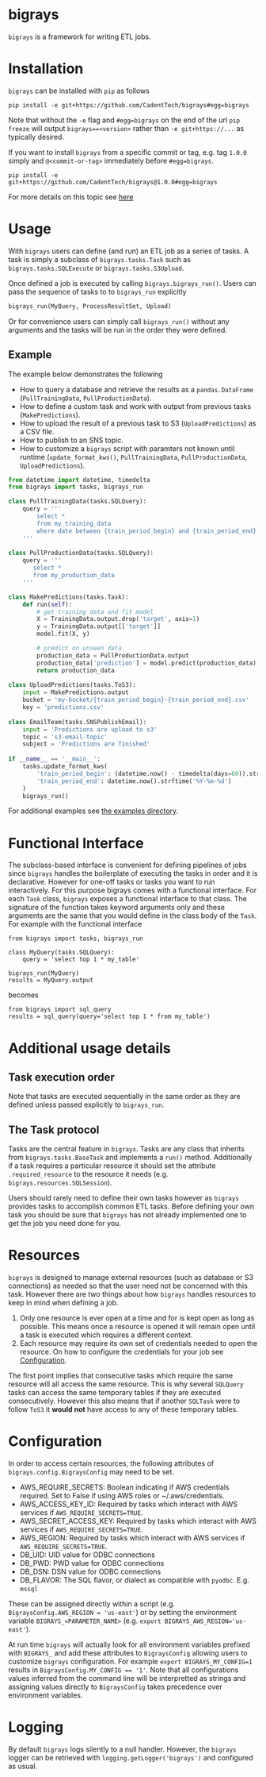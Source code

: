 # bigrays
`bigrays` is a framework for writing ETL jobs.

# Installation
`bigrays` can be installed with `pip` as follows

```shell
pip install -e git+https://github.com/CadentTech/bigrays#egg=bigrays
```

Note that without the `-e` flag and `#egg=bigrays` on the end of the url `pip freeze` will output `bigrays==<version>`
rather than `-e git+https://...` as typically desired.

If you want to install `bigrays` from a specific commit or tag, e.g. tag `1.0.0` simply and 
`@<commit-or-tag>` immediately before `#egg=bigrays`.

```shell
pip install -e git+https://github.com/CadentTech/bigrays@1.0.0#egg=bigrays
```

For more details on this topic see [here](https://codeinthehole.com/tips/using-pip-and-requirementstxt-to-install-from-the-head-of-a-github-branch/)

# Usage
With `bigrays` users can define (and run) an ETL job as a series of tasks. A task is simply a subclass
of `bigrays.tasks.Task` such as `bigrays.tasks.SQLExecute` or `bigrays.tasks.S3Upload`.

Once defined a job is executed by calling `bigrays.bigrays_run()`. Users can pass the sequence of tasks
to to `bigrays_run` explicitly

```python
bigrays_run(MyQuery, ProcessResultSet, Upload)
```

Or for convenience users can simply call `bigrays_run()` without any arguments and the tasks will be run
in the order they were defined.

## Example
The example below demonstrates the following
- How to query a database and retrieve the results as a `pandas.DataFrame` (`PullTrainingData`, `PullProductionData`).
- How to define a custom task and work with output from previous tasks (`MakePredictions`).
- How to upload the result of a previous task to S3 (`UploadPredictions`) as a CSV file.
- How to publish to an SNS topic.
- How to customize a `bigrays` script with paramters not known until runtime (`update_format_kws()`,
  `PullTrainingData`, `PullProductionData`, `UploadPredictions`).


```python
from datetime import datetime, timedelta
from bigrays import tasks, bigrays_run

class PullTrainingData(tasks.SQLQuery):
    query = '''
        select *
        from my_training_data
        where date between {train_period_begin} and {train_period_end}
    '''
    
class PullProductionData(tasks.SQLQuery):
    query = '''
       select *
       from my_production_data
    '''

class MakePredictions(tasks.Task):
    def run(self):
        # get training data and fit model
        X = TrainingData.output.drop('target', axis=1)
        y = TrainingData.output[['target']]
        model.fit(X, y)

        # predict on unseen data
        production_data = PullProductionData.output
        production_data['prediction'] = model.predict(production_data)
        return production_data
        
class UploadPredictions(tasks.ToS3):
    input = MakePredictions.output
    bucket = 'my-bucket/{train_period_begin}-{train_period_end}.csv'
    key = 'predictions.csv'
    
class EmailTeam(tasks.SNSPublishEmail):
    input = 'Predictions are upload to s3'
    topic = 's3-email-topic'
    subject = 'Predictions are finished'
    
if __name__ == '__main__':
    tasks.update_format_kws(
        'train_period_begin': (datetime.now() - timedelta(days=60)).strftime('%Y-%m-%d'),
        'train_period_end': datetime.now().strftime('%Y-%m-%d')
    )
    bigrays_run()
```

For additional examples see [the examples directory](./examples).

# Functional Interface

The subclass-based interface is convenient for defining pipelines of jobs since `bigrays` handles
the boilerplate of executing the tasks in order and it is declarative. However for one-off tasks
or tasks you want to run interactively. For this purpose bigrays comes with a functional interface.
For each `Task` class, `bigrays` exposes a functional interface to that class. The signature of the
function takes keyword arguments only and these arguments are the same that you would define in the
class body of the `Task`. For example with the functional interface

```
from bigrays import tasks, bigrays_run

class MyQuery(tasks.SQLQuery):
    query = 'select top 1 * my_table'
    
bigrays_run(MyQuery)
results = MyQuery.output
```

becomes

```
from bigrays import sql_query
results = sql_query(query='select top 1 * from my_table')
```

# Additional usage details

## Task execution order
Note that tasks are executed sequentially in the same order as they are defined unless passed explicitly
to `bigrays_run`.

## The Task protocol
Tasks are the central feature in `bigrays`. Tasks are any class that inherits from `bigrays.tasks.BaseTask`
and implements a `run()` method.
Additionally if a task requires a particular resource it should set the attribute `.required_resource`
to the resource it needs (e.g. `bigrays.resources.SQLSession`).

Users should rarely need to define their own tasks however as `bigrays` provides tasks to accomplish
common ETL tasks. Before defining your own task you should be sure that `bigrays` has not already
implemented one to get the job you need done for you.

# Resources
`bigrays` is designed to manage external resources (such as database or S3 connections) as
needed so that the user need not be concerned with this task. However there are two things
about how `bigrays` handles resources to keep in mind when defining a job.

1. Only one resource is ever open at a time and for is kept open as long as possible. This
   means once a resource is opened it will remain open until a task is executed which
   requires a different context.
2. Each resource may require its own set of credentials needed to open the resource. On how to
   configure the credentials for your job see [Configuration](Configuration).

The first point implies that consecutive tasks which require the same resource will all access
the same resource. This is why several `SQLQuery` tasks can access the same temporary tables
if they are executed consecutively. However this also means that if another `SQLTask` were to
follow `ToS3` it **would not** have access to any of these temporary tables.

# Configuration
In order to access certain resources, the following attributes of `bigrays.config.BigraysConfig`
may need to be set.

- AWS_REQUIRE_SECRETS: Boolean indicating if AWS credentials required. Set to
  False if using AWS roles or ~/.aws/credentials.
- AWS_ACCESS_KEY_ID: Required by tasks which interact with AWS services if `AWS_REQUIRE_SECRETS=TRUE`.
- AWS_SECRET_ACCESS_KEY: Required by tasks which interact with AWS services if `AWS_REQUIRE_SECRETS=TRUE`.
- AWS_REGION: Required by tasks which interact with AWS services if `AWS_REQUIRE_SECRETS=TRUE`.
- DB_UID: UID value for ODBC connections
- DB_PWD: PWD value for ODBC connections
- DB_DSN: DSN value for ODBC connections
- DB_FLAVOR: The SQL flavor, or dialect as compatible with `pyodbc`. E.g. `mssql`

These can be assigned directly within a script (e.g. `BigraysConfig.AWS_REGION = 'us-east'`)
or by setting the environment variable `BIGRAYS_<PARAMETER_NAME>` (e.g. `export BIGRAYS_AWS_REGION='us-east'`).

At run time `bigrays` will actually look for all environment variables prefixed with `BIGRAYS_` and
add these attributes to `BigraysConfig` allowing users to customize `bigrays` configuration. For example
`export BIGRAYS_MY_CONFIG=1` results in `BigraysConfig.MY_CONFIG == '1'`. Note that all configurations values
inferred from the command line will be interpretted as strings and assigning values directly to `BigraysConfig`
takes precedence over environment variables.

# Logging
By default `bigrays` logs silently to a null handler. However, the `bigrays` logger can be
retrieved with `logging.getLogger('bigrays')` and configured as usual.
